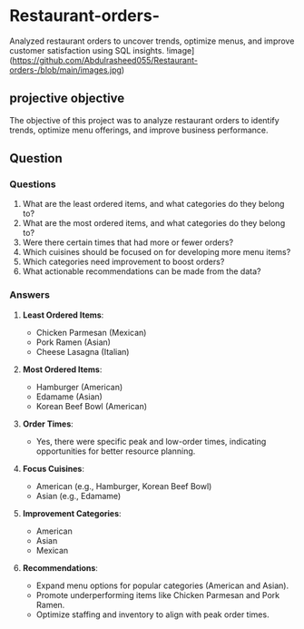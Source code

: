 # Restaurant-orders-
Analyzed restaurant orders to uncover trends, optimize menus, and improve customer satisfaction using SQL insights.
!image](https://github.com/Abdulrasheed055/Restaurant-orders-/blob/main/images.jpg)

## projective objective
The objective of this project was to analyze restaurant orders to identify trends, optimize menu offerings, and improve business performance.
## Question
### **Questions**  
1. What are the least ordered items, and what categories do they belong to?  
2. What are the most ordered items, and what categories do they belong to?  
3. Were there certain times that had more or fewer orders?  
4. Which cuisines should be focused on for developing more menu items?  
5. Which categories need improvement to boost orders?  
6. What actionable recommendations can be made from the data?  

### **Answers**  
1. **Least Ordered Items**:  
   - Chicken Parmesan (Mexican)  
   - Pork Ramen (Asian)  
   - Cheese Lasagna (Italian)  

2. **Most Ordered Items**:  
   - Hamburger (American)  
   - Edamame (Asian)  
   - Korean Beef Bowl (American)  

3. **Order Times**:  
   - Yes, there were specific peak and low-order times, indicating opportunities for better resource planning.  

4. **Focus Cuisines**:  
   - American (e.g., Hamburger, Korean Beef Bowl)  
   - Asian (e.g., Edamame)  

5. **Improvement Categories**:  
   - American  
   - Asian  
   - Mexican  

6. **Recommendations**:  
   - Expand menu options for popular categories (American and Asian).  
   - Promote underperforming items like Chicken Parmesan and Pork Ramen.  
   - Optimize staffing and inventory to align with peak order times.  
